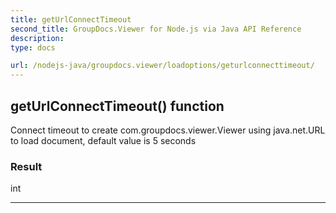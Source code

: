 ```yaml
---
title: getUrlConnectTimeout
second_title: GroupDocs.Viewer for Node.js via Java API Reference
description: 
type: docs

url: /nodejs-java/groupdocs.viewer/loadoptions/geturlconnecttimeout/
---
```


## getUrlConnectTimeout()  function
Connect timeout to create  com.groupdocs.viewer.Viewer using  java.net.URL to load document, default value is 5 seconds

### Result
int


---


